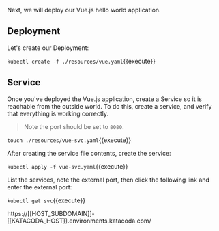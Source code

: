Next, we will deploy our Vue.js hello world application.

## Deployment

Let's create our Deployment: 

`kubectl create -f ./resources/vue.yaml`{{execute}}

## Service

Once you've deployed the Vue.js application, create a Service so it is reachable
from the outside world. To do this, create a service, and verify that everything
is working correctly. 

> Note the port should be set to `8080`.

`touch ./resources/vue-svc.yaml`{{execute}}

After creating the service file contents, create the service:

`kubectl apply -f vue-svc.yaml`{{execute}}

List the services, note the external port, then click the following link and
enter the external port:

`kubectl get svc`{{execute}}

https://[[HOST_SUBDOMAIN]]-[[KATACODA_HOST]].environments.katacoda.com/
